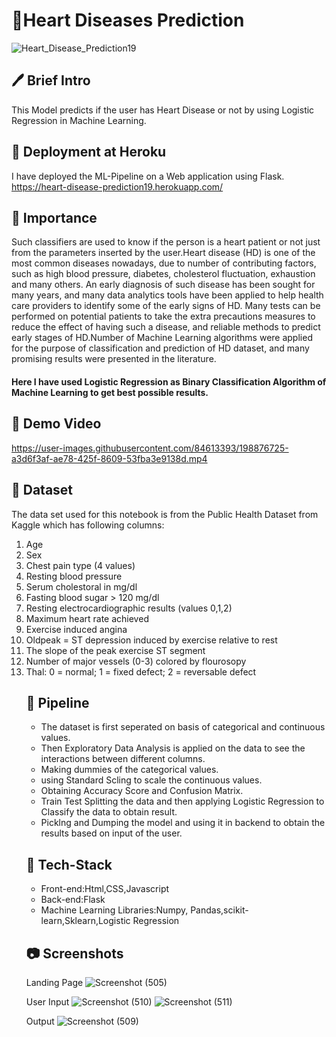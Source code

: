 # 💖Heart Diseases Prediction
![Heart_Disease_Prediction19](https://user-images.githubusercontent.com/84613393/198875295-9295a309-dfbb-4f83-9ce7-753d0188b495.jpeg)

## 🖊 Brief Intro 
This Model predicts if the user has Heart Disease or not by using Logistic Regression in Machine Learning.

## 🎯 Deployment at Heroku
I have deployed the ML-Pipeline on a Web application using Flask.
https://heart-disease-prediction19.herokuapp.com/

## 📌 Importance 
Such classifiers are used to know if the person is a heart patient or not just from the parameters inserted by the user.Heart disease (HD) is one of the most common diseases nowadays, due to number of contributing factors, such as high blood pressure, diabetes, cholesterol fluctuation, exhaustion and many others. An early diagnosis of such disease has been sought for many years, and many data analytics tools have been applied to help health care providers to identify some of the early signs of HD. Many tests can be performed on potential patients to take the extra precautions measures to reduce the effect of having such a disease, and reliable methods to predict early stages of HD.Number of Machine Learning algorithms were applied for the purpose of classification and prediction of HD dataset, and many promising results were presented in the literature. 

#### Here I have used Logistic Regression as Binary Classification Algorithm of Machine Learning to get best possible results.

## 🎥 Demo Video 
https://user-images.githubusercontent.com/84613393/198876725-a3d6f3af-ae78-425f-8609-53fba3e9138d.mp4



## 📄 Dataset 
The data set used for this notebook is from the Public Health Dataset from Kaggle which has following columns:
<ol>
<li>Age</li>
<li>Sex</li>
<li>Chest pain type (4 values)</li>
<li>Resting blood pressure</li>
<li>Serum cholestoral in mg/dl</li>
<li>Fasting blood sugar > 120 mg/dl </li>
<li>Resting electrocardiographic results (values 0,1,2) </li>
<li>Maximum heart rate achieved </li>
<li>Exercise induced angina</li>
<li>Oldpeak = ST depression induced by exercise relative to rest</li>
<li>The slope of the peak exercise ST segment</li>
<li>Number of major vessels (0-3) colored by flourosopy</li>
<li>Thal: 0 = normal; 1 = fixed defect; 2 = reversable defect</li>


## 🔁 Pipeline 
<ul>
  <li> The dataset is first seperated on basis of categorical and continuous values.</li>
  <li> Then Exploratory Data Analysis is applied on the data to see the interactions between different columns.</li>
  <li> Making dummies of the categorical values. </li>
  <li> using Standard Scling to scale the continuous values.</li>
  <li> Obtaining Accuracy Score and Confusion Matrix.</li>
  <li> Train Test Splitting the data and then applying Logistic Regression to Classify the data to obtain result.</li>
  <li> Picklng and Dumping the model and using it in backend to obtain the results based on input of the user. </li>
  
</ul>


  
  ## 🔨 Tech-Stack
 <ul>
  <li> Front-end:Html,CSS,Javascript </li>
  <li> Back-end:Flask </li>
  <li> Machine Learning Libraries:Numpy, Pandas,scikit-learn,Sklearn,Logistic Regression</li>
 </ul>

## 📷 Screenshots  
Landing Page 
![Screenshot (505)](https://user-images.githubusercontent.com/84613393/198876843-9668c09d-5a55-447e-915c-1121ddf730ca.png)

User Input
![Screenshot (510)](https://user-images.githubusercontent.com/84613393/198876967-c3df0850-4048-4bf8-b418-a40b4a0ff825.png)
![Screenshot (511)](https://user-images.githubusercontent.com/84613393/198876970-8acdaaec-c6b7-47fb-8a8e-39bc0dfd44d0.png)

Output
![Screenshot (509)](https://user-images.githubusercontent.com/84613393/198876941-6e90f219-70fe-4507-a5e2-b98b33458633.png)


